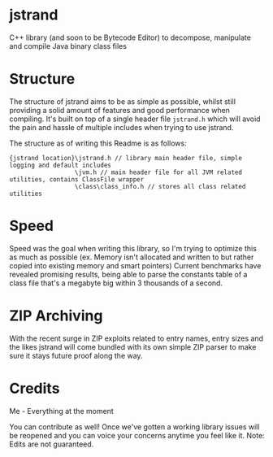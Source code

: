 # jstrand
C++ library (and soon to be Bytecode Editor) to decompose, manipulate and compile Java binary class files

# Structure 
The structure of jstrand aims to be as simple as possible, whilst still providing a solid amount of features and good performance when compiling. It's built on top of a single header file `jstrand.h` which will avoid the pain and hassle of multiple includes when trying to use jstrand. 

The structure as of writing this Readme is as follows:

```
{jstrand location}\jstrand.h // library main header file, simple logging and default includes 
                  \jvm.h // main header file for all JVM related utilities, contains ClassFile wrapper 
                  \class\class_info.h // stores all class related utilities
```

# Speed
Speed was the goal when writing this library, so I'm trying to optimize this as much as possible (ex. Memory isn't allocated and written to but rather copied into existing memory and smart pointers) Current benchmarks have revealed promising results, being able to parse the constants table of a class file that's a megabyte big within 3 thousands of a second. 

# ZIP Archiving
With the recent surge in ZIP exploits related to entry names, entry sizes and the likes jstrand will come bundled with its own simple ZIP parser to make sure it stays future proof along the way. 

# Credits 
Me - Everything at the moment

You can contribute as well! Once we've gotten a working library issues will be reopened and you can voice your concerns anytime you feel like it. Note: Edits are not guaranteed. 

